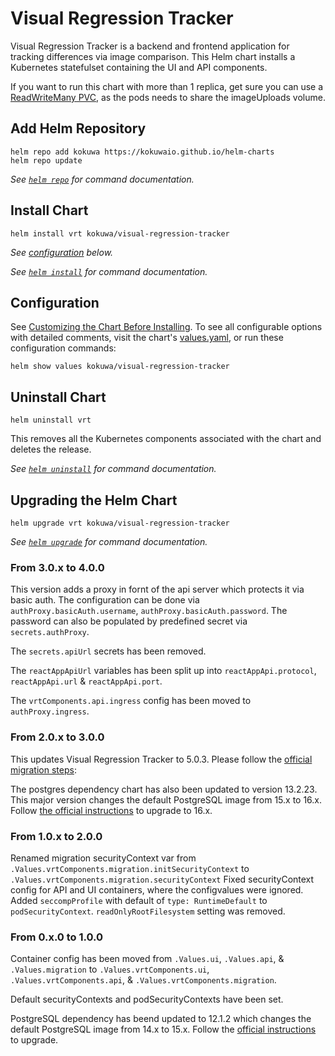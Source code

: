 # Visual Regression Tracker

Visual Regression Tracker is a backend and frontend application for tracking differences via image comparison. This Helm chart installs a Kubernetes statefulset containing the UI and API components.

If you want to run this chart with more than 1 replica, get sure you can use a [ReadWriteMany PVC](https://kubernetes.io/docs/concepts/storage/persistent-volumes/#access-modes), as the pods needs to share the imageUploads volume.

## Add Helm Repository

```console
helm repo add kokuwa https://kokuwaio.github.io/helm-charts
helm repo update
```

_See [`helm repo`](https://helm.sh/docs/helm/helm_repo/) for command documentation._

## Install Chart

```console
helm install vrt kokuwa/visual-regression-tracker
```

_See [configuration](#configuration) below._

_See [`helm install`](https://helm.sh/docs/helm/helm_install/) for command documentation._

## Configuration

See [Customizing the Chart Before Installing](https://helm.sh/docs/intro/using_helm/#customizing-the-chart-before-installing). To see all configurable options with detailed comments, visit the chart's [values.yaml](./values.yaml), or run these configuration commands:

```console
helm show values kokuwa/visual-regression-tracker
```

## Uninstall Chart

```console
helm uninstall vrt
```

This removes all the Kubernetes components associated with the chart and deletes the release.

_See [`helm uninstall`](https://helm.sh/docs/helm/helm_uninstall/) for command documentation._

## Upgrading the Helm Chart

```console
helm upgrade vrt kokuwa/visual-regression-tracker
```

_See [`helm upgrade`](https://helm.sh/docs/helm/helm_upgrade/) for command documentation._

### From 3.0.x to 4.0.0

This version adds a proxy in fornt of the api server which protects it via basic auth. The configuration can be done via `authProxy.basicAuth.username`, `authProxy.basicAuth.password`. The password can also be populated by predefined secret via `secrets.authProxy`.

The `secrets.apiUrl` secrets has been removed.

The `reactAppApiUrl` variables has been split up into `reactAppApi.protocol`, `reactAppApi.url` & `reactAppApi.port`.

The `vrtComponents.api.ingress` config has been moved to `authProxy.ingress`.

### From 2.0.x to 3.0.0

This updates Visual Regression Tracker to 5.0.3. Please follow the [official migration steps](https://github.com/Visual-Regression-Tracker/Visual-Regression-Tracker/releases/tag/5.0.0):

The postgres dependency chart has also been updated to version 13.2.23. This major version changes the default PostgreSQL image from 15.x to 16.x. Follow [the official instructions](https://www.postgresql.org/docs/16/upgrading.html) to upgrade to 16.x.

### From 1.0.x to 2.0.0

Renamed migration securityContext var from `.Values.vrtComponents.migration.initSecurityContext` to `.Values.vrtComponents.migration.securityContext`
Fixed securityContext config for API and UI containers, where the configvalues were ignored.
Added `seccompProfile` with default of `type: RuntimeDefault` to `podSecurityContext`.
`readOnlyRootFilesystem` setting was removed.

### From 0.x.0 to 1.0.0

Container config has been moved from `.Values.ui`, `.Values.api`, & `.Values.migration` to  `.Values.vrtComponents.ui`, `.Values.vrtComponents.api`, & `.Values.vrtComponents.migration`.

Default securityContexts and podSecurityContexts have been set.

PostgreSQL dependency has beend updated to 12.1.2 which changes the default PostgreSQL image from 14.x to 15.x. Follow the [official instructions](https://www.postgresql.org/docs/15/upgrading.html) to upgrade.
